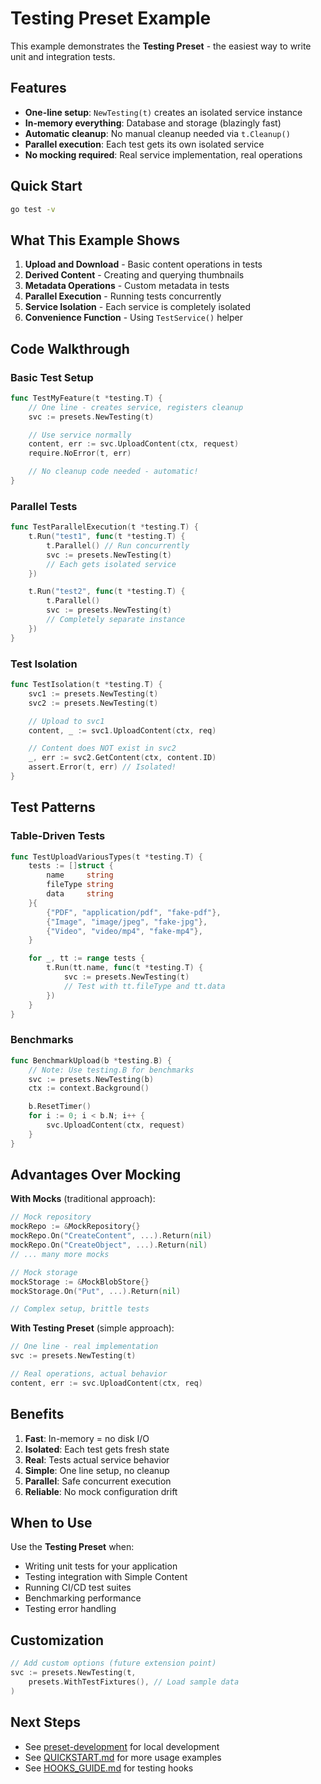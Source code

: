 # Testing Preset Example

This example demonstrates the **Testing Preset** - the easiest way to write unit and integration tests.

## Features

- **One-line setup**: `NewTesting(t)` creates an isolated service instance
- **In-memory everything**: Database and storage (blazingly fast)
- **Automatic cleanup**: No manual cleanup needed via `t.Cleanup()`
- **Parallel execution**: Each test gets its own isolated service
- **No mocking required**: Real service implementation, real operations

## Quick Start

```bash
go test -v
```

## What This Example Shows

1. **Upload and Download** - Basic content operations in tests
2. **Derived Content** - Creating and querying thumbnails
3. **Metadata Operations** - Custom metadata in tests
4. **Parallel Execution** - Running tests concurrently
5. **Service Isolation** - Each service is completely isolated
6. **Convenience Function** - Using `TestService()` helper

## Code Walkthrough

### Basic Test Setup

```go
func TestMyFeature(t *testing.T) {
    // One line - creates service, registers cleanup
    svc := presets.NewTesting(t)

    // Use service normally
    content, err := svc.UploadContent(ctx, request)
    require.NoError(t, err)

    // No cleanup code needed - automatic!
}
```

### Parallel Tests

```go
func TestParallelExecution(t *testing.T) {
    t.Run("test1", func(t *testing.T) {
        t.Parallel() // Run concurrently
        svc := presets.NewTesting(t)
        // Each gets isolated service
    })

    t.Run("test2", func(t *testing.T) {
        t.Parallel()
        svc := presets.NewTesting(t)
        // Completely separate instance
    })
}
```

### Test Isolation

```go
func TestIsolation(t *testing.T) {
    svc1 := presets.NewTesting(t)
    svc2 := presets.NewTesting(t)

    // Upload to svc1
    content, _ := svc1.UploadContent(ctx, req)

    // Content does NOT exist in svc2
    _, err := svc2.GetContent(ctx, content.ID)
    assert.Error(t, err) // Isolated!
}
```

## Test Patterns

### Table-Driven Tests

```go
func TestUploadVariousTypes(t *testing.T) {
    tests := []struct {
        name     string
        fileType string
        data     string
    }{
        {"PDF", "application/pdf", "fake-pdf"},
        {"Image", "image/jpeg", "fake-jpg"},
        {"Video", "video/mp4", "fake-mp4"},
    }

    for _, tt := range tests {
        t.Run(tt.name, func(t *testing.T) {
            svc := presets.NewTesting(t)
            // Test with tt.fileType and tt.data
        })
    }
}
```

### Benchmarks

```go
func BenchmarkUpload(b *testing.B) {
    // Note: Use testing.B for benchmarks
    svc := presets.NewTesting(b)
    ctx := context.Background()

    b.ResetTimer()
    for i := 0; i < b.N; i++ {
        svc.UploadContent(ctx, request)
    }
}
```

## Advantages Over Mocking

**With Mocks** (traditional approach):
```go
// Mock repository
mockRepo := &MockRepository{}
mockRepo.On("CreateContent", ...).Return(nil)
mockRepo.On("CreateObject", ...).Return(nil)
// ... many more mocks

// Mock storage
mockStorage := &MockBlobStore{}
mockStorage.On("Put", ...).Return(nil)

// Complex setup, brittle tests
```

**With Testing Preset** (simple approach):
```go
// One line - real implementation
svc := presets.NewTesting(t)

// Real operations, actual behavior
content, err := svc.UploadContent(ctx, req)
```

## Benefits

1. **Fast**: In-memory = no disk I/O
2. **Isolated**: Each test gets fresh state
3. **Real**: Tests actual service behavior
4. **Simple**: One line setup, no cleanup
5. **Parallel**: Safe concurrent execution
6. **Reliable**: No mock configuration drift

## When to Use

Use the **Testing Preset** when:

- Writing unit tests for your application
- Testing integration with Simple Content
- Running CI/CD test suites
- Benchmarking performance
- Testing error handling

## Customization

```go
// Add custom options (future extension point)
svc := presets.NewTesting(t,
    presets.WithTestFixtures(), // Load sample data
)
```

## Next Steps

- See [preset-development](../preset-development/) for local development
- See [QUICKSTART.md](../../QUICKSTART.md) for more usage examples
- See [HOOKS_GUIDE.md](../../HOOKS_GUIDE.md) for testing hooks
